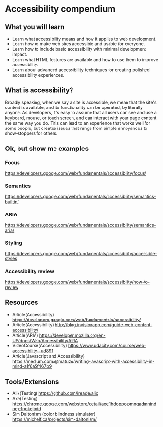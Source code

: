 # Accessibility compendium

## What you will learn

* Learn what accessibility means and how it applies to web development.
* Learn how to make web sites accessible and usable for everyone.
* Learn how to include basic accessibility with minimal development impact.
* Learn what HTML features are available and how to use them to improve accessibility.
* Learn about advanced accessibility techniques for creating polished accessibility experiences.

## What is accessibility?

Broadly speaking, when we say a site is accessible, we mean that the site's content is available, and its functionality can be operated, by literally anyone. As developers, it's easy to assume that all users can see and use a keyboard, mouse, or touch screen, and can interact with your page content the same way you do. This can lead to an experience that works well for some people, but creates issues that range from simple annoyances to show-stoppers for others.

## Ok, but show me examples

### Focus
https://developers.google.com/web/fundamentals/accessibility/focus/

### Semantics
https://developers.google.com/web/fundamentals/accessibility/semantics-builtin/

### ARIA
https://developers.google.com/web/fundamentals/accessibility/semantics-aria/

### Styling
https://developers.google.com/web/fundamentals/accessibility/accessible-styles

### Accessibility review
https://developers.google.com/web/fundamentals/accessibility/how-to-review

## Resources
* Article(Accessibility)   https://developers.google.com/web/fundamentals/accessibility/
* Article(Accessibility)   http://blog.invisionapp.com/guide-web-content-accessibility/
* Article(ARIA)    https://developer.mozilla.org/en-US/docs/Web/Accessibility/ARIA
* VideoCourse(Accessibility) https://www.udacity.com/course/web-accessibility--ud891
* Article(Javascript and Accessibility) https://medium.com/@matuzo/writing-javascript-with-accessibility-in-mind-a1f6a5f467b9

## Tools/Extensions

* Alix(Testing)    https://github.com/ireade/alix
* Axe(Testing)     https://chrome.google.com/webstore/detail/axe/lhdoppojpmngadmnindnejefpokejbdd
* Sim Daltonism (color blindness simulator)    https://michelf.ca/projects/sim-daltonism/
